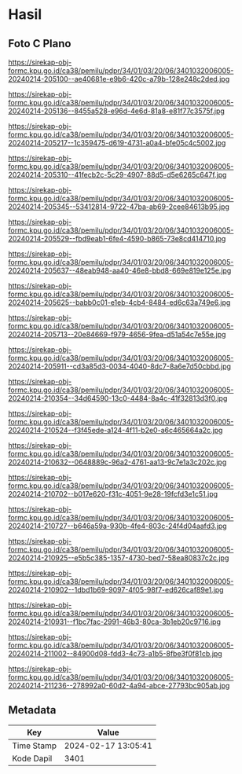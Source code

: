 # Hasil

## Foto C Plano

https://sirekap-obj-formc.kpu.go.id/ca38/pemilu/pdpr/34/01/03/20/06/3401032006005-20240214-205100--ae40681e-e9b6-420c-a79b-128e248c2ded.jpg

https://sirekap-obj-formc.kpu.go.id/ca38/pemilu/pdpr/34/01/03/20/06/3401032006005-20240214-205136--8455a528-e96d-4e6d-81a8-e81f77c3575f.jpg

https://sirekap-obj-formc.kpu.go.id/ca38/pemilu/pdpr/34/01/03/20/06/3401032006005-20240214-205217--1c359475-d619-4731-a0a4-bfe05c4c5002.jpg

https://sirekap-obj-formc.kpu.go.id/ca38/pemilu/pdpr/34/01/03/20/06/3401032006005-20240214-205310--41fecb2c-5c29-4907-88d5-d5e6265c647f.jpg

https://sirekap-obj-formc.kpu.go.id/ca38/pemilu/pdpr/34/01/03/20/06/3401032006005-20240214-205345--53412814-9722-47ba-ab69-2cee84613b95.jpg

https://sirekap-obj-formc.kpu.go.id/ca38/pemilu/pdpr/34/01/03/20/06/3401032006005-20240214-205529--fbd9eab1-6fe4-4590-b865-73e8cd414710.jpg

https://sirekap-obj-formc.kpu.go.id/ca38/pemilu/pdpr/34/01/03/20/06/3401032006005-20240214-205637--48eab948-aa40-46e8-bbd8-669e819e125e.jpg

https://sirekap-obj-formc.kpu.go.id/ca38/pemilu/pdpr/34/01/03/20/06/3401032006005-20240214-205625--babb0c01-e1eb-4cb4-8484-ed6c63a749e6.jpg

https://sirekap-obj-formc.kpu.go.id/ca38/pemilu/pdpr/34/01/03/20/06/3401032006005-20240214-205713--20e84669-f979-4656-9fea-d51a54c7e55e.jpg

https://sirekap-obj-formc.kpu.go.id/ca38/pemilu/pdpr/34/01/03/20/06/3401032006005-20240214-205911--cd3a85d3-0034-4040-8dc7-8a6e7d50cbbd.jpg

https://sirekap-obj-formc.kpu.go.id/ca38/pemilu/pdpr/34/01/03/20/06/3401032006005-20240214-210354--34d64590-13c0-4484-8a4c-41f32813d3f0.jpg

https://sirekap-obj-formc.kpu.go.id/ca38/pemilu/pdpr/34/01/03/20/06/3401032006005-20240214-210524--f3f45ede-a124-4f11-b2e0-a6c465664a2c.jpg

https://sirekap-obj-formc.kpu.go.id/ca38/pemilu/pdpr/34/01/03/20/06/3401032006005-20240214-210632--0648889c-96a2-4761-aa13-9c7e1a3c202c.jpg

https://sirekap-obj-formc.kpu.go.id/ca38/pemilu/pdpr/34/01/03/20/06/3401032006005-20240214-210702--b017e620-f31c-4051-9e28-19fcfd3e1c51.jpg

https://sirekap-obj-formc.kpu.go.id/ca38/pemilu/pdpr/34/01/03/20/06/3401032006005-20240214-210727--b646a59a-930b-4fe4-803c-24f4d04aafd3.jpg

https://sirekap-obj-formc.kpu.go.id/ca38/pemilu/pdpr/34/01/03/20/06/3401032006005-20240214-210925--e5b5c385-1357-4730-bed7-58ea80837c2c.jpg

https://sirekap-obj-formc.kpu.go.id/ca38/pemilu/pdpr/34/01/03/20/06/3401032006005-20240214-210902--1dbd1b69-9097-4f05-98f7-ed626caf89e1.jpg

https://sirekap-obj-formc.kpu.go.id/ca38/pemilu/pdpr/34/01/03/20/06/3401032006005-20240214-210931--f1bc7fac-2991-46b3-80ca-3b1eb20c9716.jpg

https://sirekap-obj-formc.kpu.go.id/ca38/pemilu/pdpr/34/01/03/20/06/3401032006005-20240214-211002--84900d08-fdd3-4c73-a1b5-8fbe3f0f81cb.jpg

https://sirekap-obj-formc.kpu.go.id/ca38/pemilu/pdpr/34/01/03/20/06/3401032006005-20240214-211236--278992a0-60d2-4a94-abce-27793bc905ab.jpg


## Metadata

| Key        | Value               |
| ---------- | ------------------- |
| Time Stamp | 2024-02-17 13:05:41 |
| Kode Dapil | 3401                |




